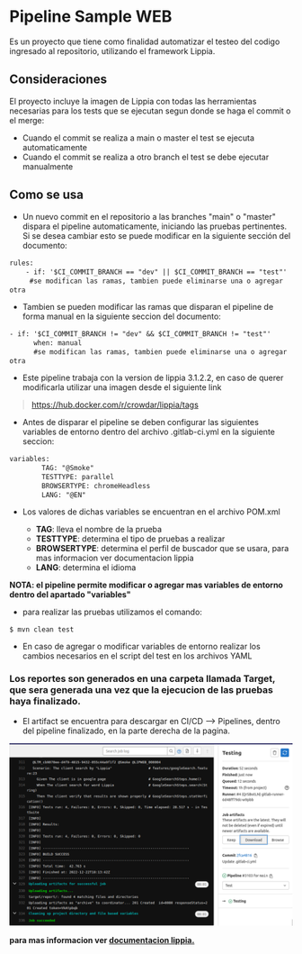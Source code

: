 # Pipeline Sample WEB
 Es un proyecto que tiene como finalidad automatizar el testeo del codigo ingresado al repositorio, utilizando el framework Lippia.

## Consideraciones
El proyecto incluye la imagen de Lippia con todas las herramientas necesarias para los tests que se ejecutan segun donde se haga el commit o el merge:
- Cuando el commit se realiza a main o master el test se ejecuta automaticamente
- Cuando el commit se realiza a otro branch el test se debe ejecutar manualmente

## Como se usa
* Un nuevo commit en el repositorio a las branches "main" o "master" dispara el pipeline automaticamente, iniciando las pruebas pertinentes. Si se desea cambiar esto se puede modificar en la siguiente sección del documento:

```
rules:
    - if: '$CI_COMMIT_BRANCH == "dev" || $CI_COMMIT_BRANCH == "test"'
     #se modifican las ramas, tambien puede eliminarse una o agregar otra
```
* Tambien se pueden modificar las ramas que disparan el pipeline de forma manual en la siguiente seccion del documento:

```
- if: '$CI_COMMIT_BRANCH != "dev" && $CI_COMMIT_BRANCH != "test"'
      when: manual
      #se modifican las ramas, tambien puede eliminarse una o agregar otra
```

* Este pipeline trabaja con la version de lippia 3.1.2.2, en caso de querer modificarla utilizar una imagen desde el siguiente link

>https://hub.docker.com/r/crowdar/lippia/tags


- Antes de disparar el pipeline se deben configurar las siguientes variables de entorno dentro del archivo .gitlab-ci.yml en la siguiente seccion:

```
variables:
        TAG: "@Smoke"
        TESTTYPE: parallel
        BROWSERTYPE: chromeHeadless
        LANG: "@EN"
```
- Los valores de dichas variables se encuentran en el archivo POM.xml

  * **TAG**: lleva el nombre de la prueba
  * **TESTTYPE**:  determina el tipo de pruebas a realizar
  * **BROWSERTYPE**: determina el perfil de buscador que se usara, para mas informacion ver documentacion lippia 
  * **LANG**: determina el idioma
  
**NOTA:  el pipeline permite modificar o agregar mas variables de entorno dentro del apartado "variables"**

* para realizar las pruebas utilizamos el comando: 
```
$ mvn clean test
```
* En caso de agregar o modificar variables de entorno realizar los cambios necesarios en el script del test en los archivos YAML

### Los reportes son generados en una carpeta llamada **Target**, que sera generada una vez que la ejecucion de las pruebas haya finalizado.
* El artifact se encuentra para descargar en CI/CD --> Pipelines, dentro del pipeline finalizado, en la parte derecha de la pagina.

![artifact](docs/images/artifact-gitlab.png)


**para mas informacion ver [documentacion lippia.](https://github.com/Crowdar/lippia-web-sample-project#getting-started "documentacion lippia.")**

